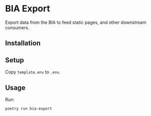 BIA Export
==========

Export data from the BIA to feed static pages, and other downstream consumers.

Installation
------------


Setup
-----

Copy `template.env` to `.env`. 

Usage
-----

Run:

    poetry run bia-export